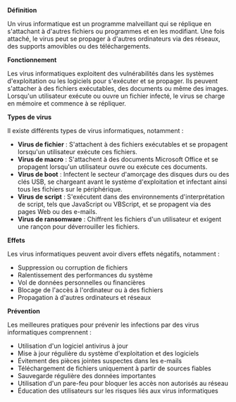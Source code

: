 **Définition**

Un virus informatique est un programme malveillant qui se réplique en s'attachant à d'autres fichiers ou programmes et en les modifiant. Une fois attaché, le virus peut se propager à d'autres ordinateurs via des réseaux, des supports amovibles ou des téléchargements.

**Fonctionnement**

Les virus informatiques exploitent des vulnérabilités dans les systèmes d'exploitation ou les logiciels pour s'exécuter et se propager. Ils peuvent s'attacher à des fichiers exécutables, des documents ou même des images. Lorsqu'un utilisateur exécute ou ouvre un fichier infecté, le virus se charge en mémoire et commence à se répliquer.

**Types de virus**

Il existe différents types de virus informatiques, notamment :

* **Virus de fichier** : S'attachent à des fichiers exécutables et se propagent lorsqu'un utilisateur exécute ces fichiers.
* **Virus de macro** : S'attachent à des documents Microsoft Office et se propagent lorsqu'un utilisateur ouvre ou exécute ces documents.
* **Virus de boot** : Infectent le secteur d'amorçage des disques durs ou des clés USB, se chargeant avant le système d'exploitation et infectant ainsi tous les fichiers sur le périphérique.
* **Virus de script** : S'exécutent dans des environnements d'interprétation de script, tels que JavaScript ou VBScript, et se propagent via des pages Web ou des e-mails.
* **Virus de ransomware** : Chiffrent les fichiers d'un utilisateur et exigent une rançon pour déverrouiller les fichiers.

**Effets**

Les virus informatiques peuvent avoir divers effets négatifs, notamment :

* Suppression ou corruption de fichiers
* Ralentissement des performances du système
* Vol de données personnelles ou financières
* Blocage de l'accès à l'ordinateur ou à des fichiers
* Propagation à d'autres ordinateurs et réseaux

**Prévention**

Les meilleures pratiques pour prévenir les infections par des virus informatiques comprennent :

* Utilisation d'un logiciel antivirus à jour
* Mise à jour régulière du système d'exploitation et des logiciels
* Évitement des pièces jointes suspectes dans les e-mails
* Téléchargement de fichiers uniquement à partir de sources fiables
* Sauvegarde régulière des données importantes
* Utilisation d'un pare-feu pour bloquer les accès non autorisés au réseau
* Éducation des utilisateurs sur les risques liés aux virus informatiques